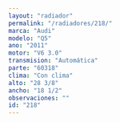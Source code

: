 ```yaml
---
layout: "radiador"
permalink: "/radiadores/218/"
marca: "Audi"
modelo: "Q5"
ano: "2011"
motor: "V6 3.0"
transmision: "Automática"
parte: "60318"
clima: "Con clima"
alto: "28 3/8"
ancho: "18 1/2"
observaciones: ""
id: "218"
---
```


